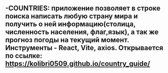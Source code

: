 -COUNTRIES: приложение позволяет в строке поиска написать любую страну мира и получить о ней информацию(столица, численность населения, флаг,язык), а так же прогноз погоды на текущий момент.
Инструменты - React, Vite, axios.
Открывается по ссылке:
https://kolibri0509.github.io/country_guide/
---
